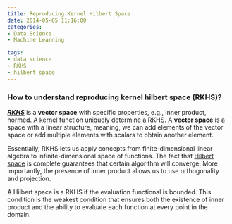 ```yaml
---
title: Reproducing Kernel Hilbert Space
date: 2014-05-05 11:16:00
categories:
- Data Science
- Machine Learning

tags:
- data science
- RKHS
- hilbert space
---
```


### How to understand reproducing kernel hilbert space (RKHS)?

[__*RKHS*__](https://en.wikipedia.org/wiki/Reproducing_kernel_Hilbert_space) is a **vector space** with specific properties, e.g., inner product, normed. A kernel function uniquely determine a RKHS. A **vector space**  is a space with a linear structure, meaning, we can add elements of the vector space or add multiple elements with scalars to obtain another element.  

Essentially, RKHS lets us apply concepts from finite-dimensional linear algebra to infinite-dimensional space of functions. The fact that [Hilbert space](https://en.wikipedia.org/wiki/Hilbert_space) is complete guarantees that certain algorithm will  converge. More importantly, the presence of inner product allows us to use orthogonality and projection.  

A Hilbert space is a RKHS if the evaluation functional is bounded. This condition is the weakest condition that ensures both the existence of inner product and the ability to evaluate each function at every point in the domain. 






